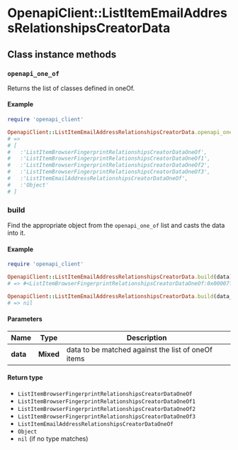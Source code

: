 # OpenapiClient::ListItemEmailAddressRelationshipsCreatorData

## Class instance methods

### `openapi_one_of`

Returns the list of classes defined in oneOf.

#### Example

```ruby
require 'openapi_client'

OpenapiClient::ListItemEmailAddressRelationshipsCreatorData.openapi_one_of
# =>
# [
#   :'ListItemBrowserFingerprintRelationshipsCreatorDataOneOf',
#   :'ListItemBrowserFingerprintRelationshipsCreatorDataOneOf1',
#   :'ListItemBrowserFingerprintRelationshipsCreatorDataOneOf2',
#   :'ListItemBrowserFingerprintRelationshipsCreatorDataOneOf3',
#   :'ListItemEmailAddressRelationshipsCreatorDataOneOf',
#   :'Object'
# ]
```

### build

Find the appropriate object from the `openapi_one_of` list and casts the data into it.

#### Example

```ruby
require 'openapi_client'

OpenapiClient::ListItemEmailAddressRelationshipsCreatorData.build(data)
# => #<ListItemBrowserFingerprintRelationshipsCreatorDataOneOf:0x00007fdd4aab02a0>

OpenapiClient::ListItemEmailAddressRelationshipsCreatorData.build(data_that_doesnt_match)
# => nil
```

#### Parameters

| Name | Type | Description |
| ---- | ---- | ----------- |
| **data** | **Mixed** | data to be matched against the list of oneOf items |

#### Return type

- `ListItemBrowserFingerprintRelationshipsCreatorDataOneOf`
- `ListItemBrowserFingerprintRelationshipsCreatorDataOneOf1`
- `ListItemBrowserFingerprintRelationshipsCreatorDataOneOf2`
- `ListItemBrowserFingerprintRelationshipsCreatorDataOneOf3`
- `ListItemEmailAddressRelationshipsCreatorDataOneOf`
- `Object`
- `nil` (if no type matches)

